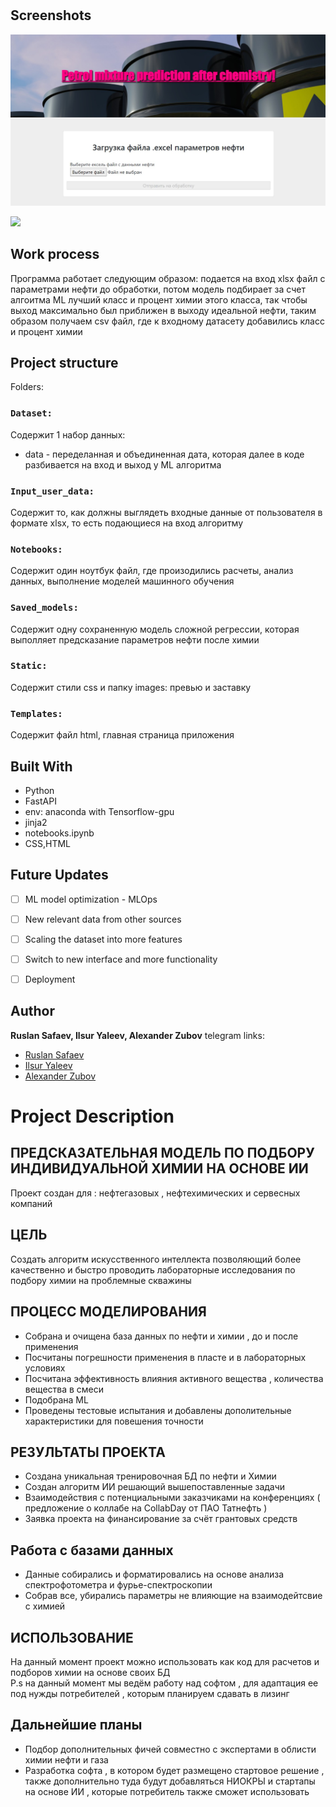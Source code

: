 <h1 align="center"><Petrol prediction></h1>

<p align="center"><project-description></p>

## Screenshots

![Home Page](/static/images/preview.jpg "Home Page")

![](/screenshots/2.png)
 
  
## Work process
Программа работает следующим образом: подается на вход xlsx файл с параметрами нефти до обработки, потом модель подбирает за счет алгоитма ML лучший класс и процент химии этого класса, так чтобы выход максимально был приближен в выходу идеальной нефти, таким образом получаем csv файл, где к входному датасету добавились класс и процент химии

## Project structure

Folders:

### `Dataset:`

Содержит 1 набор данных:
 - data - переделанная и объединенная дата, которая далее в коде разбивается на вход и выход у ML алгоритма
 
### `Input_user_data:`

Содержит то, как должны выглядеть входные данные от пользователя в формате xlsx, то есть подающиеся на вход алгоритму

### `Notebooks:`

Содержит один ноутбук файл, где произодились расчеты, анализ данных, выполнение моделей машинного обучения
 
### `Saved_models:`

Содержит одну сохраненную модель сложной регрессии, которая выполляет предсказание параметров нефти после химии

### `Static:`

Содержит стили css и папку images: превью и заставку

### `Templates:`
 
Содержит файл html, главная страница приложения

## Built With

- Python
- FastAPI
- env: anaconda with Tensorflow-gpu
- jinja2
- notebooks.ipynb
- CSS,HTML

## Future Updates

- [ ] ML model optimization - MLOps
- [ ] New relevant data from other sources
- [ ] Scaling the dataset into more features
- [ ] Switch to new interface and more functionality
- [ ] Deployment 


## Author

**Ruslan Safaev, Ilsur Yaleev, Alexander Zubov**
telegram links:
- [Ruslan Safaev](https://t.me/MabelHUGO)
- [Ilsur Yaleev]( https://t.me/i_yaleev)
- [Alexander Zubov](https://t.me/dump5)

# Project Description
 ## ПРЕДСКАЗАТЕЛЬНАЯ МОДЕЛЬ ПО ПОДБОРУ ИНДИВИДУАЛЬНОЙ ХИМИИ НА ОСНОВЕ ИИ
 Проект создан для : нефтегазовых , нефтехимических и сервесных компаний
 ## ЦЕЛЬ 
 Создать алгоритм искусственного интеллекта позволяющий более качественно и быстро проводить лабораторные исследования по подбору химии на проблемные скважины
 ## ПРОЦЕСС МОДЕЛИРОВАНИЯ 
 - Собрана и очищена база данных по нефти и химии , до и после применения       
 - Посчитаны погрешности применения в пласте и в лабораторных условиях       
 - Посчитана эффективность влияния активного вещества , количества вещества в смеси           
 - Подобрана ML                                            
 - Проведены тестовые испытания и добавлены дополительные характеристики для повешения точности         
 ## РЕЗУЛЬТАТЫ ПРОЕКТА
 - Создана уникальная тренировочная БД по нефти и Химии      
 - Создан алгоритм ИИ решающий вышепоставленные задачи        
 - Взаимодействия с потенциальными заказчиками на конференциях ( предложение о коллабе на CollabDay от ПАО Татнефть )    
 - Заявка проекта на финансирование за счёт грантовых средств  
 ## Работа с базами данных
 - Данные собирались и форматировались на основе анализа спектрофотометра и фурье-спектроскопии
 - Собрав все, убирались параметры не влияющие на взаимодейтсвие с химией
 ## ИСПОЛЬЗОВАНИЕ
 На данный момент проект можно использовать как код для расчетов и подборов химии на основе своих БД    
  P.s на данный момент мы ведём работу над софтом , для адаптация  ее под нужды потребителей , которым планируем сдавать в лизинг
 ## Дальнейшие планы        
 - Подбор дополнительных фичей совместно с экспертами в облисти химии нефти и газа           
 - Разработка софта , в котором будет размещено стартовое решение , также дополнительно туда будут добавляться НИОКРЫ и стартапы на основе ИИ , которые потребитель также сможет использовать 

